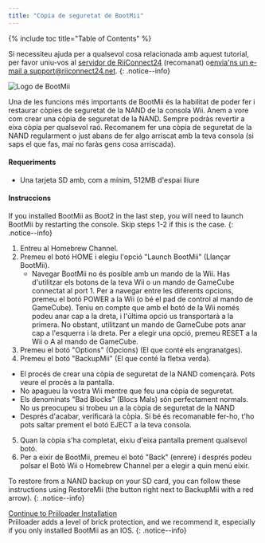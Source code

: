 ```yaml
---
title: "Còpia de seguretat de BootMii"
---
```


{% include toc title="Table of Contents" %}

Si necessiteu ajuda per a qualsevol cosa relacionada amb aquest tutorial, per favor uniu-vos al [servidor de RiiConnect24](https://discord.gg/b4Y7jfD) (recomanat) o[envia'ns un e-mail a support@riiconnect24.net](mailto:support@riiconnect24.net).
{: .notice--info}

![Logo de BootMii
](/images/bootmii.png)

Una de les funcions més importants de BootMii és la habilitat de poder fer i restaurar còpies de seguretat de la NAND de la consola Wii. Anem a vore com crear una còpia de seguretat de la NAND. Sempre podràs revertir a eixa còpia per qualsevol raó. Recomanem fer una còpia de seguretat de la NAND regularment o just abans de fer algo arriscat amb la teva consola (si saps el que fas, mai no faràs gens cosa arriscada).

#### Requeriments
* Una tarjeta SD amb, com a mínim, 512MB d'espai lliure

#### Instruccions
If you installed BootMii as Boot2 in the last step, you will need to launch BootMii by restarting the console. Skip steps 1-2 if this is the case.
{: .notice--info}
1. Entreu al Homebrew Channel.
2. Premeu el botó HOME i elegiu l'opció "Launch BootMii" (Llançar BootMii).
   - Navegar BootMii no és posible amb un mando de la Wii. Has d'utilitzar els botons de la teva Wii o un mando de GameCube connectat al port 1. Per a navegar entre les diferents opcions, premeu el botó POWER a la Wii (o bé el pad de control al mando de GameCube). Teniu en compte que amb el botó de la Wii només podeu anar cap a la dreta, i l'última opció us transportarà a la primera. No obstant, utilitzant un mando de GameCube pots anar cap a l'esquerra i la dreta. Per a elegir una opció, premeu RESET a la Wii o A al mando de GameCube.
3. Premeu el botó "Options" (Opcions) (El que conté els engranatges).
4. Premeu el botó "BackupMii" (El que conté la fletxa verda).
- El procés de crear una còpia de seguretat de la NAND començarà. Pots veure el procés a la pantalla.
- No apagueu la vostra Wii mentre que feu una còpia de seguretat.
- Els denominats "Bad Blocks" (Blocs Mals) són perfectament normals. No us preocupeu si trobeu un a la còpia de seguretat de la NAND
- Després d'acabar, verificarà la còpia. Si bé és recomanable fer-ho, t'ho pots saltar prement el botó EJECT a la teva consola.
5. Quan la còpia s'ha completat, eixiu d'eixa pantalla prement qualsevol botó.
6. Per a eixir de BootMii, premeu el botó "Back" (enrere) i després podeu polsar el Botò Wii o Homebrew Channel per a elegir a quin menú eixir.

To restore from a NAND backup on your SD card, you can follow these instructions using RestoreMii (the button right next to BackupMii with a red arrow).
{: .notice--info}

[Continue to Priiloader Installation](priiloader)<br> Priiloader adds a level of brick protection, and we recommend it, especially if you only installed BootMii as an IOS.
{: .notice--info}
